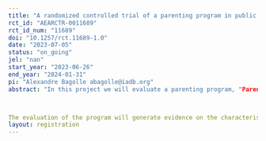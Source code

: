 ```yaml
---
title: "A randomized controlled trial of a parenting program in public childcare centers (CAIF) in Uruguay focusing on increase father's involvement"
rct_id: "AEARCTR-0011689"
rct_id_num: "11689"
doi: "10.1257/rct.11689-1.0"
date: "2023-07-05"
status: "on_going"
jel: "nan"
start_year: "2023-06-26"
end_year: "2024-01-31"
pi: "Alexandre Bagolle abagolle@iadb.org"
abstract: "In this project we will evaluate a parenting program, "Parentalidades Comprometidas" (PPC), aimed at families with children between the ages of 0 and 3 attending early childhood centers in Uruguay.

The evaluation of the program will generate evidence on the characteristics of the implementation of parenting programs in Uruguay, and will shed new light on which components of the program work and which do not. The evaluation will allow us to analyze whether or not PPC is achieving its intended objectives. "
layout: registration
---
```


